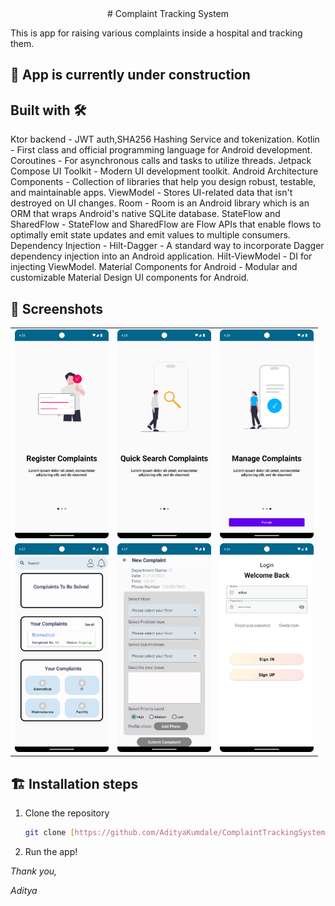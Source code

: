 <div align="center">
# Complaint Tracking System
</div>

This is app for raising various complaints inside a hospital and tracking them.

<div align="center">

</div>

## 🚧 App is currently under construction

## Built with 🛠

Ktor backend - JWT auth,SHA256 Hashing Service and tokenization.
Kotlin - First class and official programming language for Android development.
Coroutines - For asynchronous calls and tasks to utilize threads.
Jetpack Compose UI Toolkit - Modern UI development toolkit.
Android Architecture Components - Collection of libraries that help you design robust, testable, and maintainable apps.
ViewModel - Stores UI-related data that isn't destroyed on UI changes.
Room - Room is an Android library which is an ORM that wraps Android's native SQLite database.
StateFlow and SharedFlow - StateFlow and SharedFlow are Flow APIs that enable flows to optimally emit state updates and emit values to multiple consumers.
Dependency Injection -
Hilt-Dagger - A standard way to incorporate Dagger dependency injection into an Android application.
Hilt-ViewModel - DI for injecting ViewModel.
Material Components for Android - Modular and customizable Material Design UI components for Android.

## 📱 Screenshots

<div align="center">

| | | |
|-|-|-|
| <img width="150px" src="Screenshots/splash1.png"> | <img width="150px" src="Screenshots/spla2.png"> | <img width="150px" src="Screenshots/spla3.png"> | 
| <img width="150px" src="Screenshots/home.png"> | <img width="150px" src="Screenshots/menu.png"> | <img width="150px" src="Screenshots/login.png"> |
</div>



## 🏗️ Installation steps

1. Clone the repository

    ```bash
    git clone [https://github.com/AdityaKumdale/ComplaintTrackingSystem.git]
    ```
2. Run the app!

*Thank you,*

*Aditya*
